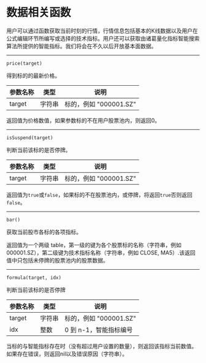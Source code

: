 # 数据相关函数

用户可以通过函数获取当前时刻的行情，行情信息包括基本的K线数据以及用户在公式编辑环节所编写或选择的技术指标。用户还可以获取由诸葛量化指标智能搜索算法所提供的智能指标。我们将会在不久以后开放基本面数据。

------------
```
price(target)
```
得到标的的最新价格。

| 参数名称 | 类型 | 说明 |
| ----   | --| -- |
|target| 字符串 | 标的，例如 "000001.SZ"|

返回值为价格数值，如果参数标的不在用户股票池内，则返回0。

------------
```
isSuspend(target)
```
判断当前该标的是否停牌。

| 参数名称 | 类型 | 说明 |
| ----   | --| -- |
|target| 字符串 | 标的，例如 "000001.SZ"|

返回值为`true`或`false`，如果标的不在股票池内，或停牌，将返回`true`否则返回`false`。

------------
```
bar()
```
获取当前股市各标的各项指标。

返回值为一个两级 table，第一级的键为各个股票标的名称（字符串，例如 000001.SZ），第二级键为技术指标名称（字符串，例如 CLOSE, MA5）.该返回值中只包括未停牌的股票池内的股票数据。


------------
```
formula(target, idx)
```
判断当前该标的是否停牌

| 参数名称 | 类型 | 说明 |
| ----   | --| -- |
|target| 字符串 | 标的，例如 "000001.SZ"|
| idx | 整数 | 0 到 n-1，智能指标编号 |

当标的与智能指标存在时（没有超过用户设置的数量），则返回该指标当前数值。
如果存在错误，则返回nil以及错误原因（字符串）。




